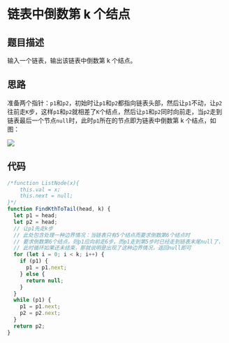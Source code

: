 # 链表中倒数第 k 个结点

## 题目描述

输入一个链表，输出该链表中倒数第 k 个结点。

## 思路

准备两个指针：`p1`和`p2`，初始时让`p1`和`p2`都指向链表头部，然后让`p1`不动，让`p2`往前走`K`步，这样`p1`和`p2`就相差了`K`个结点，然后让`p1`和`p2`同时向前走，当`p2`走到链表最后一个节点`null`时，此时`p1`所在的节点即为链表中倒数第 k 个结点，如图：

![](~@/sword-offer-by-JavaScript/09/1.png)

## 代码

```javascript
/*function ListNode(x){
    this.val = x;
    this.next = null;
}*/
function FindKthToTail(head, k) {
  let p1 = head;
  let p2 = head;
  // 让p1先走k步
  // 此处包含处理一种边界情况：当链表只有5个结点而要求倒数第6个结点时
  // 要求倒数第6个结点，则p1应向前走6步，而p1走到第5步时已经走到链表末尾null了，
  // 此时循环如果还未结束，那就说明是出现了这种边界情况，返回null即可
  for (let i = 0; i < k; i++) {
    if (p1) {
      p1 = p1.next;
    } else {
      return null;
    }
  }
  while (p1) {
    p1 = p1.next;
    p2 = p2.next;
  }
  return p2;
}
```
